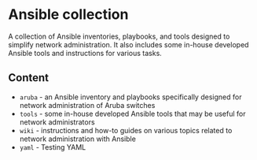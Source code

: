 # Ansible collection

A collection of Ansible inventories, playbooks, and tools designed to simplify network administration. It also includes some in-house developed Ansible tools and instructions for various tasks.

## Content

- `aruba` - an Ansible inventory and playbooks specifically designed for network administration of Aruba switches
- `tools` - some in-house developed Ansible tools that may be useful for network administrators
- `wiki` - instructions and how-to guides on various topics related to network administration with Ansible
- `yaml` - Testing YAML
